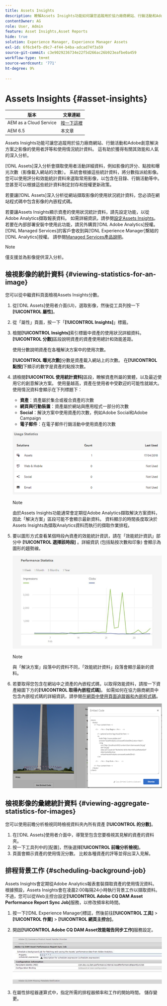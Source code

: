 ```yaml
---
title: Assets Insights
description: 瞭解Assets Insights功能如何讓您追蹤用於協力廠商網站、行銷活動和Adobe創意解決方案之影像的使用者評分和使用情況統計資料。
contentOwner: AG
role: User, Admin
feature: Asset Insights,Asset Reports
hide: true
solution: Experience Manager, Experience Manager Assets
exl-id: 6f6cb4fb-d9c7-4f44-b4ba-adcad74f3a59
source-git-commit: c3e9029236734e22f5d266ac26b923eafbe0a459
workflow-type: tm+mt
source-wordcount: '771'
ht-degree: 9%

---
```


# Assets Insights {#asset-insights}

| 版本 | 文章連結 |
| -------- | ---------------------------- |
| AEM as a Cloud Service  | [按一下這裡](https://experienceleague.adobe.com/docs/experience-manager-cloud-service/content/assets/manage/assets-insights.html?lang=en) |
| AEM 6.5 | 本文章 |

Assets Insights功能可讓您追蹤用於協力廠商網站、行銷活動和Adobe創意解決方案之影像的使用者評等和使用情況統計資料。 這有助於獲得有關其效能和人氣的深入分析。

[!DNL Assets]深入分析會擷取使用者活動詳細資料，例如影像的評分、點按和曝光次數（影像載入網站的次數）。 系統會根據這些統計資料，將分數指派給影像。 您可以使用評分和效能統計資料來選取常用影像，以包含在目錄、行銷活動等中。 您甚至可以根據這些統計資料制定封存和授權更新政策。

若要讓[!DNL Assets]深入分析從網站擷取影像的使用狀況統計資料，您必須在網站程式碼中包含影像的內嵌程式碼。

若要讓Assets Insights顯示資產的使用狀況統計資料，請先設定功能，以從Adobe Analytics擷取報表資料。 如需詳細資訊，請參閱[設定Assets Insights](/help/assets/configure-asset-insights.md)。 若要在內部部署安裝中使用此功能，請另外購買[!DNL Adobe Analytics]授權。 [!DNL Managed Services]的客戶會收到與[!DNL Experience Manager]繫結的[!DNL Analytics]授權。 請參閱[Managed Services產品說明](https://helpx.adobe.com/legal/product-descriptions/adobe-experience-manager-managed-services.html)。

>[!NOTE]
>
>僅支援並為影像提供深入分析。

## 檢視影像的統計資料 {#viewing-statistics-for-an-image}

您可以從中繼資料頁面檢視Assets Insights分數。

1. 從[!DNL Assets]使用者介面(UI)，選取影像，然後從工具列按一下&#x200B;**[!UICONTROL 屬性]**。
1. 從「屬性」頁面，按一下「**[!UICONTROL Insights]**」標籤。
1. 檢閱&#x200B;**[!UICONTROL Insights]**&#x200B;索引標籤中資產的使用狀況詳細資料。 **[!UICONTROL 分數]**&#x200B;區段說明資產的資產使用總計和效能差距。

   使用分數說明資產在各種解決方案中的使用次數。

   **[!UICONTROL 曝光次數]**&#x200B;分數是資產載入網站上的次數。 在&#x200B;**[!UICONTROL 點按]**&#x200B;下顯示的數字是資產的點按次數。

1. 請檢閱&#x200B;**[!UICONTROL 使用統計資料]**&#x200B;區段，瞭解資產所屬的實體，以及最近使用它的創意解決方案。 使用量越高，資產在使用者中受歡迎的可能性就越大。 使用情況資料會顯示在下列標題下：

   * **資產**：資產屬於集合或複合資產的次數
   * **網頁與行動裝置**：資產屬於網站與應用程式一部分的次數
   * **Social**：解決方案中使用資產的次數，例如Adobe Social和Adobe Campaign
   * **電子郵件**：在電子郵件行銷活動中使用資產的次數

   ![usage_statistics](assets/usage_statistics.png)

   >[!NOTE]
   >
   >由於Assets Insights功能通常會定期從Adobe Analytics擷取解決方案資料，因此「解決方案」區段可能不會顯示最新資料。 資料顯示的時間長度取決於Assets Insights為擷取Analytics資料而執行的擷取作業排程。

1. 要以圖形方式查看某個時段內資產的效能統計資訊，請在「效能統計資訊」部分中 **[!UICONTROL 選擇該時段]** 。詳細資訊 (包括點按次數和印象) 會顯示為圖形的趨勢線。

   ![chlimage_1-3](assets/chlimage_1-3.jpeg)

   >[!NOTE]
   >
   >與「解決方案」段落中的資料不同，「效能統計資料」段落會顯示最新的資料。

1. 若要取得您包含在網站中之資產的內嵌程式碼，以取得效能資料，請按一下資產縮圖下方的&#x200B;**[!UICONTROL 取得內嵌程式碼]**。 如需如何在協力廠商網頁中包含內嵌程式碼的詳細資訊，請參閱[在網頁中使用頁面追蹤器和內嵌程式碼](/help/assets/use-page-tracker.md)。

   ![chlimage_1-98](assets/chlimage_1-303.png)

## 檢視影像的彙總統計資料 {#viewing-aggregate-statistics-for-images}

您可以使用前瞻分析檢視同時檢視資料夾內所有資產 **[!UICONTROL 的分數]**。

1. 在[!DNL Assets]使用者介面中，導覽至包含您要檢視其見解的資產的資料夾。
1. 按一下工具列中的[配置]，然後選擇&#x200B;**[!UICONTROL 前瞻分析檢視]**。
1. 頁面會顯示資產的使用情況分數。 比較各種資產的評等並得出深入見解。

## 排程背景工作 {#scheduling-background-job}

Assets Insights會定期從Adobe Analytics報表套裝擷取資產的使用情況資料。 根據預設，Assets Insights會在凌晨2:00每隔24小時執行背景工作以擷取資料。 不過，您可以從Web主控台設定&#x200B;**[!UICONTROL Adobe CQ DAM Asset Performance Report Sync Job]**&#x200B;服務，以修改頻率和時間。

1. 按一下[!DNL Experience Manager]標誌，然後前往&#x200B;**[!UICONTROL 工具]** > **[!UICONTROL 作業]** > **[!UICONTROL 網頁主控台]**。
1. 開啟&#x200B;**[!UICONTROL Adobe CQ DAM Asset效能報告同步工作]**&#x200B;服務設定。

   ![chlimage_1-99](assets/chlimage_1-304.png)

1. 在屬性排程器運算式中，指定所需的排程器頻率和工作的開始時間。 儲存變更。
